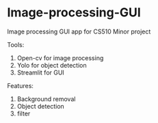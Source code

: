 # Image-processing-GUI
Image processing GUI app for CS510 Minor project

Tools:

1. Open-cv for image processing
2. Yolo for object detection
3. Streamlit for GUI

Features:

1. Background removal
2. Object detection
3. filter
